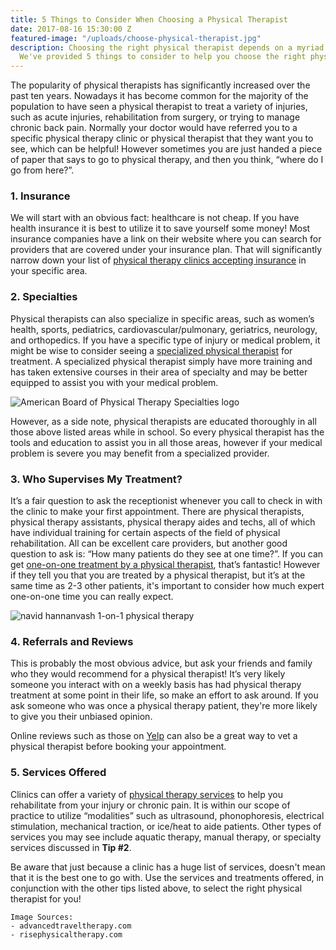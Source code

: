 ```yaml
---
title: 5 Things to Consider When Choosing a Physical Therapist
date: 2017-08-16 15:30:00 Z
featured-image: "/uploads/choose-physical-therapist.jpg"
description: Choosing the right physical therapist depends on a myriad of factors.
  We've provided 5 things to consider to help you choose the right physical therapist.
---
```


The popularity of physical therapists has significantly increased over the past ten years. Nowadays it has become common for the majority of the population to have seen a physical therapist to treat a variety of injuries, such as acute injuries, rehabilitation from surgery, or trying to manage chronic back pain. Normally your doctor would have referred you to a specific physical therapy clinic or physical therapist that they want you to see, which can be helpful! However sometimes you are just handed a piece of paper that says to go to physical therapy, and then you think, “where do I go from here?”.

### 1. Insurance

We will start with an obvious fact: healthcare is not cheap. If you have health insurance it is best to utilize it to save yourself some money! Most insurance companies have a link on their website where you can search for providers that are covered under your insurance plan. That will significantly narrow down your list of [physical therapy clinics accepting insurance](/insurance) in your specific area.

### 2. Specialties

Physical therapists can also specialize in specific areas, such as women’s health, sports, pediatrics, cardiovascular/pulmonary, geriatrics, neurology, and orthopedics. If you have a specific type of injury or medical problem, it might be wise to consider seeing a [specialized physical therapist](/staff) for treatment. A specialized physical therapist simply have more training and has taken extensive courses in their area of specialty and may be better equipped to assist you with your medical problem.

![American Board of Physical Therapy Specialties logo](https://www.advancedtraveltherapy.com/wp-content/uploads/2012/09/abpts-logo.png)

However, as a side note, physical therapists are educated thoroughly in all those above listed areas while in school. So every physical therapist has the tools and education to assist you in all those areas, however if your medical problem is severe you may benefit from a specialized provider. 

### 3. Who Supervises My Treatment?

It’s a fair question to ask the receptionist whenever you call to check in with the clinic to make your first appointment. There are physical therapists, physical therapy assistants, physical therapy aides and techs, all of which have individual training for certain aspects of the field of physical rehabilitation. All can be excellent care providers, but another good question to ask is: “How many patients do they see at one time?”. If you can get [one-on-one treatment by a physical therapist](/), that’s fantastic! However if they tell you that you are treated by a physical therapist, but it’s at the same time as 2-3 other patients, it's important to consider how much expert one-on-one time you can really expect.

![navid hannanvash 1-on-1 physical therapy](https://www.risephysicaltherapy.com/img/services/injury-prevention.jpg)

### 4. Referrals and Reviews

This is probably the most obvious advice, but ask your friends and family who they would recommend for a physical therapist! It’s very likely someone you interact with on a weekly basis has had physical therapy treatment at some point in their life, so make an effort to ask around. If you ask someone who was once a physical therapy patient, they're more likely to give you their unbiased opinion.

Online reviews such as those on [Yelp](https://www.yelp.com/biz/silver-strand-physical-therapy-imperial-beach) can also be a great way to vet a physical therapist before booking your appointment. 

### 5. Services Offered

Clinics can offer a variety of [physical therapy services](/services) to help you rehabilitate from your injury or chronic pain. It is within our scope of practice to utilize “modalities” such as ultrasound, phonophoresis, electrical stimulation, mechanical traction, or ice/heat to aide patients. Other types of services you may see include aquatic therapy, manual therapy, or specialty services discussed in **Tip #2**.

Be aware that just because a clinic has a huge list of services, doesn't mean that it is the best one to go with. Use the services and treatments offered, in conjunction with the other tips listed above, to select the right physical therapist for you!

```
Image Sources:
- advancedtraveltherapy.com
- risephysicaltherapy.com
```